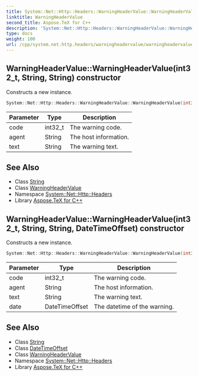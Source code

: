 ```yaml
---
title: System::Net::Http::Headers::WarningHeaderValue::WarningHeaderValue constructor
linktitle: WarningHeaderValue
second_title: Aspose.TeX for C++
description: 'System::Net::Http::Headers::WarningHeaderValue::WarningHeaderValue constructor. Constructs a new instance in C++.'
type: docs
weight: 100
url: /cpp/system.net.http.headers/warningheadervalue/warningheadervalue/
---
```

## WarningHeaderValue::WarningHeaderValue(int32_t, String, String) constructor


Constructs a new instance.

```cpp
System::Net::Http::Headers::WarningHeaderValue::WarningHeaderValue(int32_t code, String agent, String text)
```


| Parameter | Type | Description |
| --- | --- | --- |
| code | int32_t | The warning code. |
| agent | String | The host information. |
| text | String | The warning text. |

## See Also

* Class [String](../../../system/string/)
* Class [WarningHeaderValue](../)
* Namespace [System::Net::Http::Headers](../../)
* Library [Aspose.TeX for C++](../../../)
## WarningHeaderValue::WarningHeaderValue(int32_t, String, String, DateTimeOffset) constructor


Constructs a new instance.

```cpp
System::Net::Http::Headers::WarningHeaderValue::WarningHeaderValue(int32_t code, String agent, String text, DateTimeOffset date)
```


| Parameter | Type | Description |
| --- | --- | --- |
| code | int32_t | The warning code. |
| agent | String | The host information. |
| text | String | The warning text. |
| date | DateTimeOffset | The datetime of the warning. |

## See Also

* Class [String](../../../system/string/)
* Class [DateTimeOffset](../../../system/datetimeoffset/)
* Class [WarningHeaderValue](../)
* Namespace [System::Net::Http::Headers](../../)
* Library [Aspose.TeX for C++](../../../)

